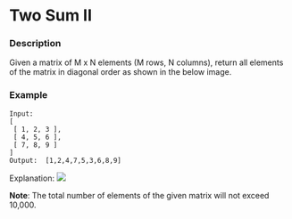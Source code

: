# Two Sum II

### Description
Given a matrix of M x N elements (M rows, N columns), return all elements of the matrix in diagonal order as shown in the below image.

### Example
```
Input:
[
 [ 1, 2, 3 ],
 [ 4, 5, 6 ],
 [ 7, 8, 9 ]
]
Output:  [1,2,4,7,5,3,6,8,9]
```

Explanation:
![](https://leetcode.com/static/images/problemset/diagonal_traverse.png)

**Note**:
The total number of elements of the given matrix will not exceed 10,000.
